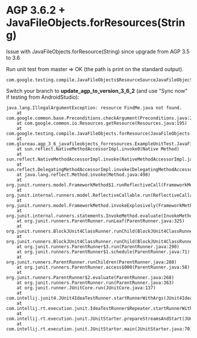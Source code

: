 # AGP 3.6.2 + JavaFileObjects.forResources(String)
Issue with JavaFileObjects.forResource(String) since upgrade from AGP 3.5 to 3.6

Run unit test from master => OK (the path is print on the standard output).

    com.google.testing.compile.JavaFileObjects$ResourceSourceJavaFileObject[file:/Users/greg/projects/AGP_3_6_JavaFileObjects_forResources/app/build/intermediates/sourceFolderJavaResources/debug/FindMe.java]

  
Switch your branch to **update_agp_to_version_3_6_2** (and use "Sync now" if testing from AndroidStudio):

    java.lang.IllegalArgumentException: resource FindMe.java not found.
        at com.google.common.base.Preconditions.checkArgument(Preconditions.java:217)
        at com.google.common.io.Resources.getResource(Resources.java:195)
        at com.google.testing.compile.JavaFileObjects.forResource(JavaFileObjects.java:161)
        at com.glureau.agp_3_6_javafileobjects_forresources.ExampleUnitTest.JavaFileObjects_forResources_is_working(ExampleUnitTest.kt:9)
        at sun.reflect.NativeMethodAccessorImpl.invoke0(Native Method)
        at sun.reflect.NativeMethodAccessorImpl.invoke(NativeMethodAccessorImpl.java:62)
        at sun.reflect.DelegatingMethodAccessorImpl.invoke(DelegatingMethodAccessorImpl.java:43)
        at java.lang.reflect.Method.invoke(Method.java:498)
        at org.junit.runners.model.FrameworkMethod$1.runReflectiveCall(FrameworkMethod.java:50)
        at org.junit.internal.runners.model.ReflectiveCallable.run(ReflectiveCallable.java:12)
        at org.junit.runners.model.FrameworkMethod.invokeExplosively(FrameworkMethod.java:47)
        at org.junit.internal.runners.statements.InvokeMethod.evaluate(InvokeMethod.java:17)
        at org.junit.runners.ParentRunner.runLeaf(ParentRunner.java:325)
        at org.junit.runners.BlockJUnit4ClassRunner.runChild(BlockJUnit4ClassRunner.java:78)
        at org.junit.runners.BlockJUnit4ClassRunner.runChild(BlockJUnit4ClassRunner.java:57)
        at org.junit.runners.ParentRunner$3.run(ParentRunner.java:290)
        at org.junit.runners.ParentRunner$1.schedule(ParentRunner.java:71)
        at org.junit.runners.ParentRunner.runChildren(ParentRunner.java:288)
        at org.junit.runners.ParentRunner.access$000(ParentRunner.java:58)
        at org.junit.runners.ParentRunner$2.evaluate(ParentRunner.java:268)
        at org.junit.runners.ParentRunner.run(ParentRunner.java:363)
        at org.junit.runner.JUnitCore.run(JUnitCore.java:137)
        at com.intellij.junit4.JUnit4IdeaTestRunner.startRunnerWithArgs(JUnit4IdeaTestRunner.java:68)
        at com.intellij.rt.execution.junit.IdeaTestRunner$Repeater.startRunnerWithArgs(IdeaTestRunner.java:47)
        at com.intellij.rt.execution.junit.JUnitStarter.prepareStreamsAndStart(JUnitStarter.java:242)
        at com.intellij.rt.execution.junit.JUnitStarter.main(JUnitStarter.java:70)


